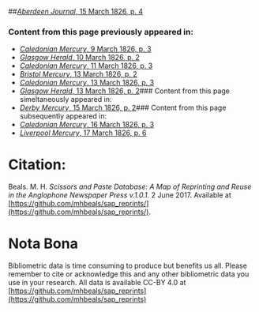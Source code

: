 ##[*Aberdeen Journal*, 15 March 1826, p. 4](https://mhbeals.github.io/sap_html/Aberdeen-Journal/Aberdeen-Journal-15-March-1826-p-4)

### Content from this page previously appeared in:
+ [*Caledonian Mercury*, 9 March 1826, p. 3](https://mhbeals.github.io/sap_html/Caledonian-Mercury/Caledonian-Mercury-9-March-1826-p-3)
+ [*Glasgow Herald*, 10 March 1826, p. 2](https://mhbeals.github.io/sap_html/Glasgow-Herald/Glasgow-Herald-10-March-1826-p-2)
+ [*Caledonian Mercury*, 11 March 1826, p. 3](https://mhbeals.github.io/sap_html/Caledonian-Mercury/Caledonian-Mercury-11-March-1826-p-3)
+ [*Bristol Mercury*, 13 March 1826, p. 2](https://mhbeals.github.io/sap_html/Bristol-Mercury/Bristol-Mercury-13-March-1826-p-2)
+ [*Caledonian Mercury*, 13 March 1826, p. 3](https://mhbeals.github.io/sap_html/Caledonian-Mercury/Caledonian-Mercury-13-March-1826-p-3)
+ [*Glasgow Herald*, 13 March 1826, p. 2](https://mhbeals.github.io/sap_html/Glasgow-Herald/Glasgow-Herald-13-March-1826-p-2)### Content from this page simeltaneously appeared in:
+ [*Derby Mercury*, 15 March 1826, p. 2](https://mhbeals.github.io/sap_html/Derby-Mercury/Derby-Mercury-15-March-1826-p-2)### Content from this page subsequently appeared in:
+ [*Caledonian Mercury*, 16 March 1826, p. 3](https://mhbeals.github.io/sap_html/Caledonian-Mercury/Caledonian-Mercury-16-March-1826-p-3)
+ [*Liverpool Mercury*, 17 March 1826, p. 6](https://mhbeals.github.io/sap_html/Liverpool-Mercury/Liverpool-Mercury-17-March-1826-p-6)
                    
# Citation: 

Beals. M. H. *Scissors and Paste Database: A Map of Reprinting and Reuse in the Anglophone Newspaper Press v.1.0.1.* 2 June 2017. Available at [https://github.com/mhbeals/sap_reprints/](https://github.com/mhbeals/sap_reprints/). 
                    
# Nota Bona

Bibliometric data is time consuming to produce but benefits us all. Please remember to cite or acknowledge this and any other bibliometric data you use in your research. All data is available CC-BY 4.0 at [https://github.com/mhbeals/sap_reprints](https://github.com/mhbeals/sap_reprints)